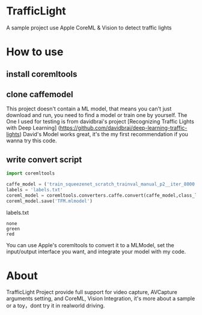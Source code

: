 # TrafficLight
A sample project use Apple CoreML &amp; Vision to detect traffic lights

# How to use
## install coremltools
## clone caffemodel

This project doesn't contain a ML model, that means you can't just download and run, you need to find a model or train one by yourself.
The One I used for testing is from davidbrai's project [Recognizing Traffic Lights with Deep Learning] (https://github.com/davidbrai/deep-learning-traffic-lights)
David's Model works great, it's the my first recommendation if you wanna try this code.

## write convert script 

```Python
import coremltools

caffe_model = ('train_squeezenet_scratch_trainval_manual_p2__iter_8000.caffemodel', 'deploy.prototxt')
labels = 'labels.txt'
coreml_model = coremltools.converters.caffe.convert(caffe_model,class_labels=labels,  image_input_names='data')
coreml_model.save('TFM.mlmodel')
```


labels.txt 
```
none
green
red
```

You can use Apple's coremltools to convert it to a MLModel, set the input/output interface you want,
and integrate your model with my code.

# About
TrafficLight Project provide full support for video capture, AVCapture arguments setting, and CoreML, Vision Integration,
it's more about a sample or a toy，dont try it in realworld driving.
